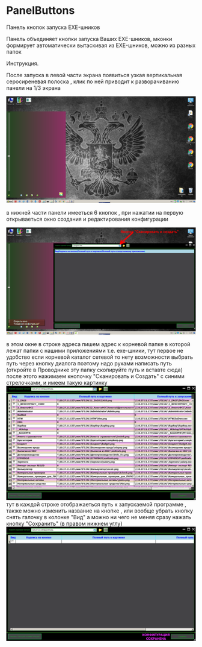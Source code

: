 # PanelButtons
Панель кнопок запуска EXE-шников

Панель объединяет кнопки запуска Ваших EXE-шников, мконки формирует автоматически вытаскивая из EXE-шников,
можно из разных папок

Инструкция.

  После запуска в левой части экрана появиться узкая вертикальная серосиреневая полоска , 
клик по ней приводит к разворачиванию панели на 1/3 экрана

![Image alt](https://github.com/vovakms/PanelButtons/blob/master/скрин1.png)

в нижней части панели имееться 6 кнопок ,
при нажатии на первую открываеться окно создания и редактирования конфигурации

![Image alt](https://github.com/vovakms/PanelButtons/blob/master/скрин2.png)

в этом окне в строке адреса пишем адрес к корневой папке 
в которой лежат папки с нашими приложениями т.е. exe-шники, 
тут первое не удобство если корневой каталог сетевой то нету возможности выбрать путь через кнопку диалога 
поэтому надо руками написать путь (откройте в Проводнике эту папку скопируйте путь и вставте сюда)
после этого нажимаем кнопочку "Сканировать и Создать" с синими стрелочками,
и имеем такую картинку
![Image alt](https://github.com/vovakms/PanelButtons/blob/master/скрин3.png)
тут в каждой строке отображаеться путь к запускаемой программе , 
также можно изменить название на кнопке , или вообще убрать кнопку снять галочку в колонке "Вид" 
а можно ни чего не меняя сразу нажать кнопку "Сохранить" (в правом нижнем углу)
![Image alt](https://github.com/vovakms/PanelButtons/blob/master/скрин4.png)


